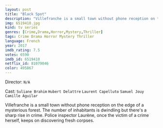 ```yaml
---
layout: post
title: "Black Spot"
description: "Villefranche is a small town without phone reception on the edge of a mysterious forest. The number of inhabitants is dwindling but there's a sharp rise in crime. Police inspector Laurène, once the victim of a crime herself, keeps on discovering fresh corpses..."
img: 6519410.jpg
kind: tv series
genres: [Crime,Drama,Horror,Mystery,Thriller]
tags: Crime Drama Horror Mystery Thriller 
language: French
year: 2017
imdb_rating: 7.5
votes: 6590
imdb_id: 6519410
netflix_id: 81079046
color: 495867
---
```

Director: `N/A`  

Cast: `Suliane Brahim` `Hubert Delattre` `Laurent Capelluto` `Samuel Jouy` `Camille Aguilar` 

Villefranche is a small town without phone reception on the edge of a mysterious forest. The number of inhabitants is dwindling but there's a sharp rise in crime. Police inspector Laurène, once the victim of a crime herself, keeps on discovering fresh corpses.